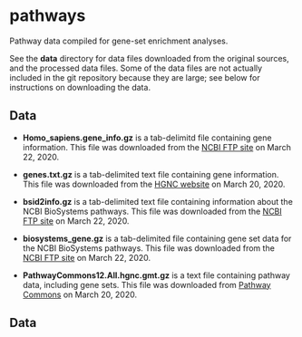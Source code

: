 # pathways

Pathway data compiled for gene-set enrichment analyses.

See the **data** directory for data files downloaded from the original
sources, and the processed data files. Some of the data files are not
actually included in the git repository because they are large; see
below for instructions on downloading the data.

## Data

+ **Homo_sapiens.gene_info.gz** is a tab-delimitd file containing gene
  information. This file was downloaded from the
  [NCBI FTP site][ncbi-ftp-gene] on March 22, 2020.

+ **genes.txt.gz** is a tab-delimited text file containing gene
  information. This file was downloaded from the [HGNC website][hgnc]
  on March 20, 2020.

+ **bsid2info.gz** is a tab-delimited text file containing information
  about the NCBI BioSystems pathways. This file was downloaded from
  the [NCBI FTP site][ncbi-ftp-biosystems] on March 22, 2020.

+ **biosystems_gene.gz** is a tab-delimited file containing gene set
  data for the NCBI BioSystems pathways. This file was downloaded from
  the [NCBI FTP site][ncbi-ftp-biosystems] on March 22, 2020.

+ **PathwayCommons12.All.hgnc.gmt.gz** is a text file containing 
  pathway data, including gene sets. This file was downloaded from
  [Pathway Commons][pc-12-downloads] on March 20, 2020.

## Data 

[ncbi-ftp-gene]: https://ftp.ncbi.nih.gov/gene
[hgnc]: https://www.genenames.org/download/custom
[ncbi-ftp-biosystems]: https://ftp.ncbi.nih.gov/pub/biosystems
[pc-12-downloads]: https://www.pathwaycommons.org/archives/PC2/v12
